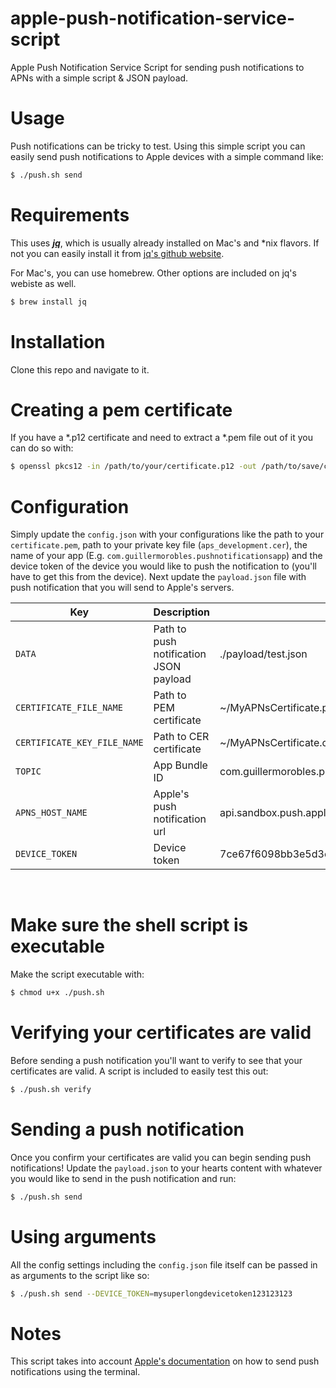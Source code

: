 # apple-push-notification-service-script
Apple Push Notification Service Script for sending push notifications to APNs with a simple script &amp; JSON payload.

# Usage
Push notifications can be tricky to test. Using this simple script you can easily send push notifications to Apple devices with a simple command like:
```bash 
$ ./push.sh send
```

# Requirements
This uses ***<a href="https://stedolan.github.io/jq/">jq</a>***, which is usually already installed on Mac's and *nix flavors. If not you can easily install it from <a href="https://stedolan.github.io/jq/download/">jq's github website</a>.

For Mac's, you can use homebrew. Other options are included on jq's webiste as well.
```bash
$ brew install jq
```

# Installation
Clone this repo and navigate to it. 

# Creating a pem certificate
If you have a *.p12 certificate and need to extract a *.pem file out of it you can do so with:
```bash
$ openssl pkcs12 -in /path/to/your/certificate.p12 -out /path/to/save/certificate.pem -nodes
```

# Configuration
Simply update the `config.json` with your configurations like the path to your `certificate.pem`, path to your private key file (`aps_development.cer`), the name of your app (E.g. `com.guillermorobles.pushnotificationsapp`) and the device token of the device you would like to push the notification to (you'll have to get this from the device). Next update the `payload.json` file with push notification that you will send to Apple's servers. 


| Key                         | Description | Example Value |
| -----------                 | ----------- | -----------   |
| `DATA`                      | Path to push notification JSON payload | ./payload/test.json |
| `CERTIFICATE_FILE_NAME`     | Path to PEM certificate | ~/MyAPNsCertificate.pem |
| `CERTIFICATE_KEY_FILE_NAME` | Path to CER certificate | ~/MyAPNsCertificate.cer |
| `TOPIC`                     | App Bundle ID | com.guillermorobles.pushnotificationsapp |
| `APNS_HOST_NAME`            | Apple's push notification url | <span>api.sandbox.push.apple.com</span> |
| `DEVICE_TOKEN`              | Device token | <div style="width: 100%; overflow: scroll;">7ce67f6098bb3e5d3e9f03b1ca6840e1ca5f54d6ad9ef79c752c358879f3a798</div> |
<br/>

# Make sure the shell script is executable
Make the script executable with:
```bash 
$ chmod u+x ./push.sh
```

# Verifying your certificates are valid
Before sending a push notification you'll want to verify to see that your certificates are valid. A script is included to easily test this out:
```bash 
$ ./push.sh verify
```
# Sending a push notification
Once you confirm your certificates are valid you can begin sending push notifications! Update the `payload.json` to your hearts content with whatever you would like to send in the push notification and run:
```bash 
$ ./push.sh send
```

# Using arguments
All the config settings including the `config.json` file itself can be passed in as arguments to the script like so:
```bash 
$ ./push.sh send --DEVICE_TOKEN=mysuperlongdevicetoken123123123
```

# Notes
This script takes into account <a href="https://developer.apple.com/documentation/usernotifications/sending_push_notifications_using_command-line_tools">Apple's documentation</a> on how to send push notifications using the terminal.
